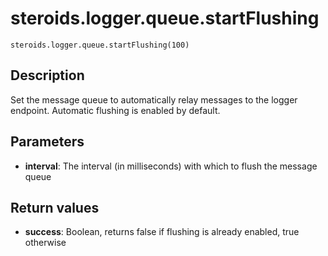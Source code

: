 steroids.logger.queue.startFlushing
===================================

    steroids.logger.queue.startFlushing(100)

Description
-----------

Set the message queue to automatically relay messages to the logger endpoint. Automatic flushing is enabled by default.

Parameters
----------

- __interval__: The interval (in milliseconds) with which to flush the message queue

Return values
-------------

- __success__: Boolean, returns false if flushing is already enabled, true otherwise

